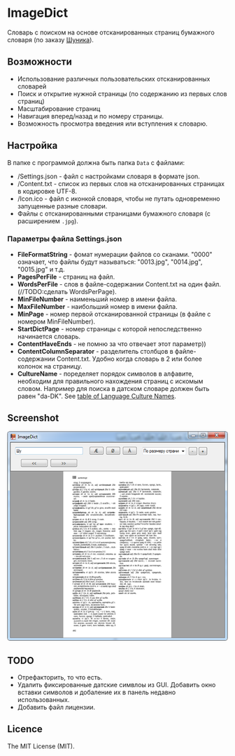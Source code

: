 # ImageDict
Словарь с поиском на основе отсканированных страниц бумажного словаря (по заказу [Шуника](https://vk.com/cassandra85)).

## Возможности
* Использование различных пользовательских отсканированных словарей
* Поиск и открытие нужной страницы (по содержанию из первых слов страниц)
* Масштабирование страниц
* Навигация вперед/назад и по номеру страницы.
* Возможность просмотра введения или вступления к словарю.


## Настройка
В папке с программой должна быть папка `Data` с файлами:
* /Settings.json - файл с настройками словаря в формате json.
* /Content.txt - список из первых слов на отсканированных страницах в кодировке UTF-8.
* /Icon.ico - файл с иконкой словаря, чтобы не путать одновременно запущенные разные словари.
* Файлы с отсканированными страницами бумажного словаря (с расширением `.jpg`).


### Параметры файла Settings.json
* **FileFormatString** - фомат нумерации файлов со сканами. "0000" означает, что файлы будут называться: "0013.jpg", "0014.jpg", "0015.jpg" и т.д.
* **PagesPerFile** - страниц на файл.
* **WordsPerFile** - слов в файле-содержании Content.txt на один файл.(//TODO:сделать WordsPerPage).
* **MinFileNumber** - наименьший номер в имени файла.
* **MaxFileNumber** - наибольший номер в имени файла.
* **MinPage** - номер первой отсканированной страницы (в файле с номером MinFileNumber).
* **StartDictPage** - номер страницы с которой непоследственно начинается словарь.
* **ContentHaveEnds** - не помню за что отвечает этот параметр))
* **ContentColumnSeparator** - разделитель столбцов в файле-содержании Content.txt. Удобно когда словарь в 2 или более колонок на страницу.
* **CultureName** - поределяет порядок символов в алфавите, необходим для правильного нахождения страниц с искомым словом. Например для поиска в датском словаре должен быть равен "da-DK". See [table of Language Culture Names](https://msdn.microsoft.com/en-us/library/ee825488(v=cs.20).aspx).

## Screenshot
![ImageDict screenshot](ImageDict.png?raw=true "ImageDict screenshot")

## TODO
- Отрефакторить, то что есть.
- Удалить фиксированные датские симвлоы из GUI. Добавить окно вставки символов и добаление их в панель недавно использованных.
- Добавить файл лицензии.

## Licence
The MIT License (MIT).
